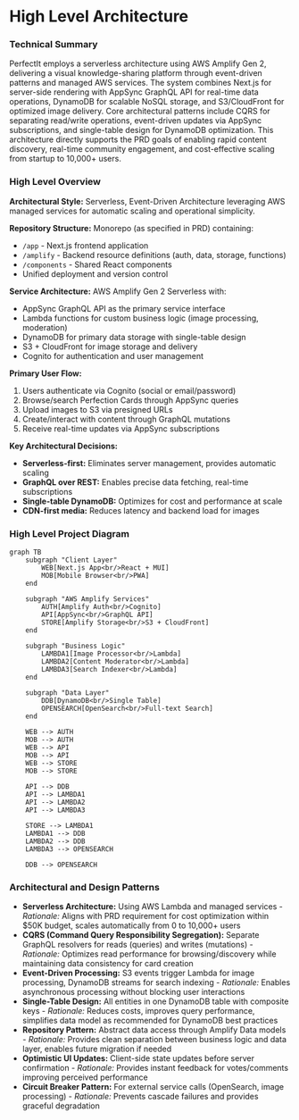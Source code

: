 # High Level Architecture

### Technical Summary

PerfectIt employs a serverless architecture using AWS Amplify Gen 2, delivering a visual knowledge-sharing platform through event-driven patterns and managed AWS services. The system combines Next.js for server-side rendering with AppSync GraphQL API for real-time data operations, DynamoDB for scalable NoSQL storage, and S3/CloudFront for optimized image delivery. Core architectural patterns include CQRS for separating read/write operations, event-driven updates via AppSync subscriptions, and single-table design for DynamoDB optimization. This architecture directly supports the PRD goals of enabling rapid content discovery, real-time community engagement, and cost-effective scaling from startup to 10,000+ users.

### High Level Overview

**Architectural Style:** Serverless, Event-Driven Architecture leveraging AWS managed services for automatic scaling and operational simplicity.

**Repository Structure:** Monorepo (as specified in PRD) containing:
- `/app` - Next.js frontend application
- `/amplify` - Backend resource definitions (auth, data, storage, functions)
- `/components` - Shared React components
- Unified deployment and version control

**Service Architecture:** AWS Amplify Gen 2 Serverless with:
- AppSync GraphQL API as the primary service interface
- Lambda functions for custom business logic (image processing, moderation)
- DynamoDB for primary data storage with single-table design
- S3 + CloudFront for image storage and delivery
- Cognito for authentication and user management

**Primary User Flow:**
1. Users authenticate via Cognito (social or email/password)
2. Browse/search Perfection Cards through AppSync queries
3. Upload images to S3 via presigned URLs
4. Create/interact with content through GraphQL mutations
5. Receive real-time updates via AppSync subscriptions

**Key Architectural Decisions:**
- **Serverless-first:** Eliminates server management, provides automatic scaling
- **GraphQL over REST:** Enables precise data fetching, real-time subscriptions
- **Single-table DynamoDB:** Optimizes for cost and performance at scale
- **CDN-first media:** Reduces latency and backend load for images

### High Level Project Diagram

```mermaid
graph TB
    subgraph "Client Layer"
        WEB[Next.js App<br/>React + MUI]
        MOB[Mobile Browser<br/>PWA]
    end
    
    subgraph "AWS Amplify Services"
        AUTH[Amplify Auth<br/>Cognito]
        API[AppSync<br/>GraphQL API]
        STORE[Amplify Storage<br/>S3 + CloudFront]
    end
    
    subgraph "Business Logic"
        LAMBDA1[Image Processor<br/>Lambda]
        LAMBDA2[Content Moderator<br/>Lambda]
        LAMBDA3[Search Indexer<br/>Lambda]
    end
    
    subgraph "Data Layer"
        DDB[DynamoDB<br/>Single Table]
        OPENSEARCH[OpenSearch<br/>Full-text Search]
    end
    
    WEB --> AUTH
    MOB --> AUTH
    WEB --> API
    MOB --> API
    WEB --> STORE
    MOB --> STORE
    
    API --> DDB
    API --> LAMBDA1
    API --> LAMBDA2
    API --> LAMBDA3
    
    STORE --> LAMBDA1
    LAMBDA1 --> DDB
    LAMBDA2 --> DDB
    LAMBDA3 --> OPENSEARCH
    
    DDB --> OPENSEARCH
```

### Architectural and Design Patterns

- **Serverless Architecture:** Using AWS Lambda and managed services - *Rationale:* Aligns with PRD requirement for cost optimization within $50K budget, scales automatically from 0 to 10,000+ users
- **CQRS (Command Query Responsibility Segregation):** Separate GraphQL resolvers for reads (queries) and writes (mutations) - *Rationale:* Optimizes read performance for browsing/discovery while maintaining data consistency for card creation
- **Event-Driven Processing:** S3 events trigger Lambda for image processing, DynamoDB streams for search indexing - *Rationale:* Enables asynchronous processing without blocking user interactions
- **Single-Table Design:** All entities in one DynamoDB table with composite keys - *Rationale:* Reduces costs, improves query performance, simplifies data model as recommended for DynamoDB best practices
- **Repository Pattern:** Abstract data access through Amplify Data models - *Rationale:* Provides clean separation between business logic and data layer, enables future migration if needed
- **Optimistic UI Updates:** Client-side state updates before server confirmation - *Rationale:* Provides instant feedback for votes/comments improving perceived performance
- **Circuit Breaker Pattern:** For external service calls (OpenSearch, image processing) - *Rationale:* Prevents cascade failures and provides graceful degradation
